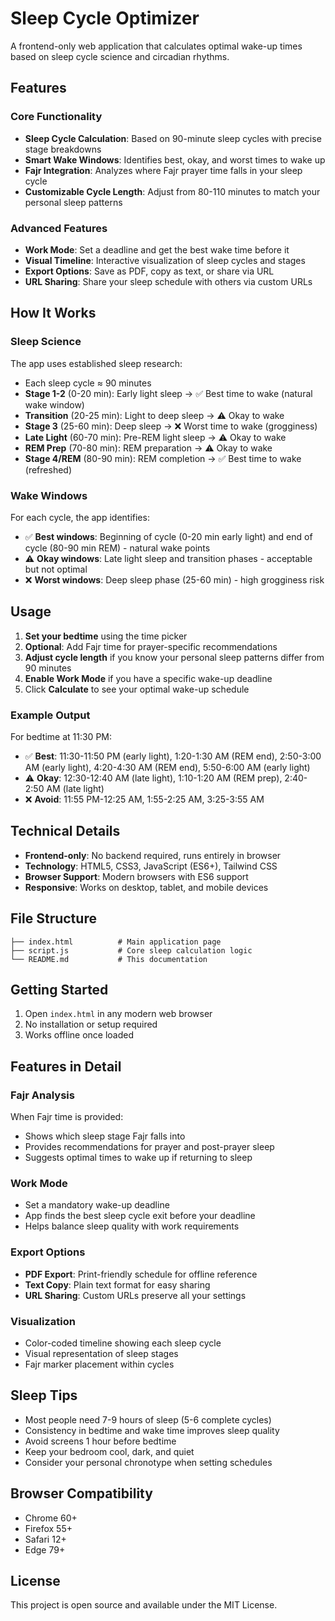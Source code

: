 # Sleep Cycle Optimizer

A frontend-only web application that calculates optimal wake-up times based on sleep cycle science and circadian rhythms.

## Features

### Core Functionality
- **Sleep Cycle Calculation**: Based on 90-minute sleep cycles with precise stage breakdowns
- **Smart Wake Windows**: Identifies best, okay, and worst times to wake up
- **Fajr Integration**: Analyzes where Fajr prayer time falls in your sleep cycle
- **Customizable Cycle Length**: Adjust from 80-110 minutes to match your personal sleep patterns

### Advanced Features
- **Work Mode**: Set a deadline and get the best wake time before it
- **Visual Timeline**: Interactive visualization of sleep cycles and stages
- **Export Options**: Save as PDF, copy as text, or share via URL
- **URL Sharing**: Share your sleep schedule with others via custom URLs

## How It Works

### Sleep Science
The app uses established sleep research:
- Each sleep cycle ≈ 90 minutes
- **Stage 1-2** (0-20 min): Early light sleep → ✅ Best time to wake (natural wake window)
- **Transition** (20-25 min): Light to deep sleep → ⚠️ Okay to wake 
- **Stage 3** (25-60 min): Deep sleep → ❌ Worst time to wake (grogginess)
- **Late Light** (60-70 min): Pre-REM light sleep → ⚠️ Okay to wake
- **REM Prep** (70-80 min): REM preparation → ⚠️ Okay to wake
- **Stage 4/REM** (80-90 min): REM completion → ✅ Best time to wake (refreshed)

### Wake Windows
For each cycle, the app identifies:
- ✅ **Best windows**: Beginning of cycle (0-20 min early light) and end of cycle (80-90 min REM) - natural wake points
- ⚠️ **Okay windows**: Late light sleep and transition phases - acceptable but not optimal
- ❌ **Worst windows**: Deep sleep phase (25-60 min) - high grogginess risk

## Usage

1. **Set your bedtime** using the time picker
2. **Optional**: Add Fajr time for prayer-specific recommendations
3. **Adjust cycle length** if you know your personal sleep patterns differ from 90 minutes
4. **Enable Work Mode** if you have a specific wake-up deadline
5. Click **Calculate** to see your optimal wake-up schedule

### Example Output
For bedtime at 11:30 PM:
- ✅ **Best**: 11:30-11:50 PM (early light), 1:20-1:30 AM (REM end), 2:50-3:00 AM (early light), 4:20-4:30 AM (REM end), 5:50-6:00 AM (early light)
- ⚠️ **Okay**: 12:30-12:40 AM (late light), 1:10-1:20 AM (REM prep), 2:40-2:50 AM (late light)
- ❌ **Avoid**: 11:55 PM-12:25 AM, 1:55-2:25 AM, 3:25-3:55 AM

## Technical Details

- **Frontend-only**: No backend required, runs entirely in browser
- **Technology**: HTML5, CSS3, JavaScript (ES6+), Tailwind CSS
- **Browser Support**: Modern browsers with ES6 support
- **Responsive**: Works on desktop, tablet, and mobile devices

## File Structure

```
├── index.html          # Main application page
├── script.js           # Core sleep calculation logic
└── README.md           # This documentation
```

## Getting Started

1. Open `index.html` in any modern web browser
2. No installation or setup required
3. Works offline once loaded

## Features in Detail

### Fajr Analysis
When Fajr time is provided:
- Shows which sleep stage Fajr falls into
- Provides recommendations for prayer and post-prayer sleep
- Suggests optimal times to wake up if returning to sleep

### Work Mode
- Set a mandatory wake-up deadline
- App finds the best sleep cycle exit before your deadline
- Helps balance sleep quality with work requirements

### Export Options
- **PDF Export**: Print-friendly schedule for offline reference
- **Text Copy**: Plain text format for easy sharing
- **URL Sharing**: Custom URLs preserve all your settings

### Visualization
- Color-coded timeline showing each sleep cycle
- Visual representation of sleep stages
- Fajr marker placement within cycles

## Sleep Tips

- Most people need 7-9 hours of sleep (5-6 complete cycles)
- Consistency in bedtime and wake time improves sleep quality
- Avoid screens 1 hour before bedtime
- Keep your bedroom cool, dark, and quiet
- Consider your personal chronotype when setting schedules

## Browser Compatibility

- Chrome 60+
- Firefox 55+
- Safari 12+
- Edge 79+

## License

This project is open source and available under the MIT License.
